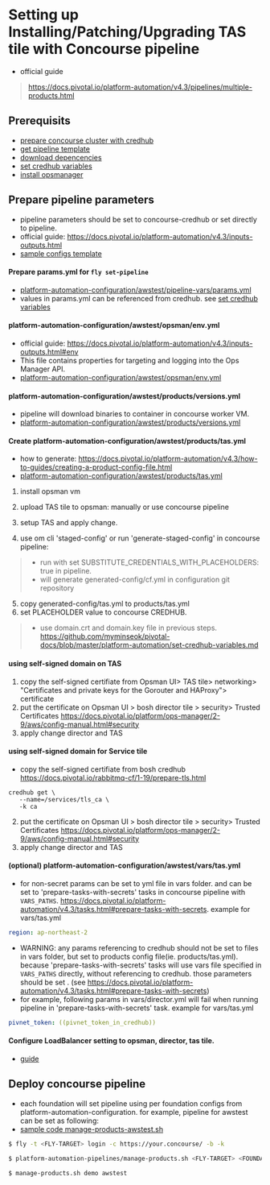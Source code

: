 
# Setting up Installing/Patching/Upgrading TAS tile with Concourse pipeline
- official guide
> https://docs.pivotal.io/platform-automation/v4.3/pipelines/multiple-products.html

## Prerequisits
- [prepare concourse cluster with credhub](/concourse-with-credhub.md)
- [get pipeline template](/platform-automation/get-pipeline-template.md)
- [download depencencies](/platform-automation/download_dependencies.md)
- [set credhub variables](/platform-automation/set-credhub-variables.md)
- [install opsmanager](/platform-automation/install_opsman.md)

## Prepare pipeline parameters
- pipeline parameters should be set to concourse-credhub or set directly to pipeline.
- official guide: https://docs.pivotal.io/platform-automation/v4.3/inputs-outputs.html
- [sample configs template](https://github.com/myminseok/platform-automation-configs-template)

#### Prepare params.yml for `fly set-pipeline`
- [platform-automation-configuration/awstest/pipeline-vars/params.yml](https://github.com/myminseok/platform-automation-configuration-template/blob/master/awstest/pipeline-vars/params.yml)
- values in params.yml can be referenced from credhub. see [set credhub variables](/platform-automation/set-credhub-variables.md)

#### platform-automation-configuration/awstest/opsman/env.yml
- official guide: https://docs.pivotal.io/platform-automation/v4.3/inputs-outputs.html#env
- This file contains properties for targeting and logging into the Ops Manager API. 
- [platform-automation-configuration/awstest/opsman/env.yml](https://github.com/myminseok/platform-automation-configuration-template/blob/master/awstest/opsman/env.yml)

#### platform-automation-configuration/awstest/products/versions.yml
- pipeline will download binaries to container in concourse worker VM.
- [platform-automation-configuration/awstest/products/versions.yml](https://github.com/myminseok/platform-automation-configuration-template/blob/master/awstest/products/versions.yml)

#### Create platform-automation-configuration/awstest/products/tas.yml
- how to generate: https://docs.pivotal.io/platform-automation/v4.3/how-to-guides/creating-a-product-config-file.html
- [platform-automation-configuration/awstest/products/tas.yml](https://github.com/myminseok/platform-automation-configuration-template/blob/master/awstest/products/tas.yml)

1. install opsman vm
2. upload TAS tile to opsman: manually or use concourse pipeline
3. setup TAS and apply change.

4. use om cli 'staged-config' or run 'generate-staged-config' in concourse pipeline:  
>  - run with set SUBSTITUTE_CREDENTIALS_WITH_PLACEHOLDERS: true in pipeline.
>  - will generate  generated-config/cf.yml in configuration git repository
5. copy generated-config/tas.yml to products/tas.yml
6. set PLACEHOLDER value to concourse CREDHUB.
>  - use domain.crt and domain.key file in previous steps.
> https://github.com/myminseok/pivotal-docs/blob/master/platform-automation/set-credhub-variables.md

#### using self-signed domain on TAS
1. copy the self-signed certifiate from Opsman UI> TAS tile> networking> "Certificates and private keys for the Gorouter and HAProxy"> certificate 
2. put the certificate on Opsman UI > bosh director tile > security> Trusted Certificates https://docs.pivotal.io/platform/ops-manager/2-9/aws/config-manual.html#security
3. apply change director and TAS 

#### using self-signed domain for Service tile 
- copy the self-signed certifiate from bosh credhub https://docs.pivotal.io/rabbitmq-cf/1-19/prepare-tls.html
```
credhub get \
   --name=/services/tls_ca \
   -k ca
```   
2. put the certificate on Opsman UI > bosh director tile > security> Trusted Certificates https://docs.pivotal.io/platform/ops-manager/2-9/aws/config-manual.html#security
3. apply change director and TAS 





#### (optional) platform-automation-configuration/awstest/vars/tas.yml
- for non-secret params can be set to yml file in vars folder. and can be set to 'prepare-tasks-with-secrets' tasks in concourse pipeline with `VARS_PATHS`.  https://docs.pivotal.io/platform-automation/v4.3/tasks.html#prepare-tasks-with-secrets. example for vars/tas.yml
``` yaml
region: ap-northeast-2
```
- WARNING: any params referencing to credhub should not be set to files in vars folder, but set to products config file(ie. products/tas.yml). because 'prepare-tasks-with-secrets' tasks will use vars file specified in `VARS_PATHS` directly, without referencing to credhub. those parameters should be set . (see https://docs.pivotal.io/platform-automation/v4.3/tasks.html#prepare-tasks-with-secrets)
- for example, following params in vars/director.yml will fail when running pipeline in 'prepare-tasks-with-secrets' task. example for vars/tas.yml
``` yaml
pivnet_token: ((pivnet_token_in_credhub))
```


#### Configure LoadBalancer setting to opsman, director, tas tile.
- [guide](/platform-automation/configure-lb.md)


## Deploy concourse pipeline
- each foundation will set pipeline using per foundation configs from platform-automation-configuration. for example, pipeline for awstest can be set as following:
- [sample code manage-products-awstest.sh](https://github.com/myminseok/platform-automation-pipelines-template/manage-products-awstest.sh)

``` bash
$ fly -t <FLY-TARGET> login -c https://your.concourse/ -b -k

$ platform-automation-pipelines/manage-products.sh <FLY-TARGET> <FOUNDATION>

$ manage-products.sh demo awstest

```
